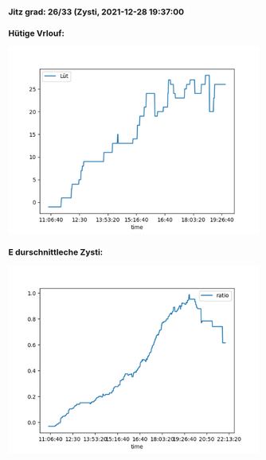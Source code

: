### Jitz grad: 26/33 (Zysti, 2021-12-28 19:37:00

### Hütige Vrlouf:
![Graph](Today.png)

### E durschnittleche Zysti:
![Graph](Zysti.png)